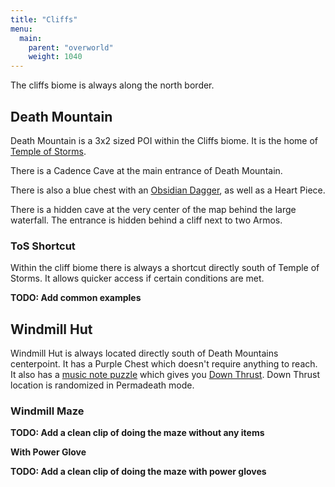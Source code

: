 ```yaml
---
title: "Cliffs"
menu:
  main:
    parent: "overworld"
    weight: 1040
---
```


The cliffs biome is always along the north border.

## Death Mountain

Death Mountain is a 3x2 sized POI within the Cliffs biome. It is the home of [Temple of Storms](/dungeons/temple-of-storms/).

There is a Cadence Cave at the main entrance of Death Mountain.

There is also a blue chest with an [Obsidian Dagger](/general/items/#weapons), as well as a Heart Piece.

There is a hidden cave at the very center of the map behind the large waterfall.
The entrance is hidden behind a cliff next to two Armos.

### ToS Shortcut

Within the cliff biome there is always a shortcut directly south of Temple of Storms.
It allows quicker access if certain conditions are met.

**TODO: Add common examples**

## Windmill Hut

Windmill Hut is always located directly south of Death Mountains centerpoint.
It has a Purple Chest which doesn't require anything to reach.
It also has a [music note puzzle](/general/music-notes/#windmill) which gives you [Down Thrust](/general/items/#passives).
Down Thrust location is randomized in Permadeath mode.

### Windmill Maze

**TODO: Add a clean clip of doing the maze without any items**

**With Power Glove**

**TODO: Add a clean clip of doing the maze with power gloves**
